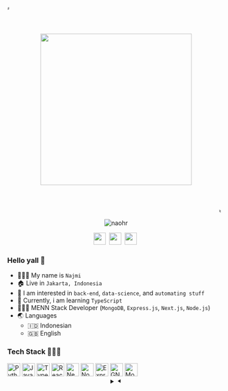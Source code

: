 <p align="left">&#12318;</p>
<br>
<p align="center">
<img src="https://c.tenor.com/RvhWswweSakAAAAC/miitens-cat-cat-fire.gif"  align="center" width="350"/> 
</p>
<br>
<p align="right">&#12319;</p>
<p align="center">
<img src="https://komarev.com/ghpvc/?username=naohr&label=Profile%20views&color=0e75b6&style=flat" alt="naohr" />
</p>
<p align=center>
  <a href="https://twitter.com/bintangbhsarab"><img height="28" src="https://upload.wikimedia.org/wikipedia/commons/4/4f/Twitter-logo.svg"></a>&nbsp;
  <a href="https://instagram.com/najmi_2821"><img height="28" src="https://upload.wikimedia.org/wikipedia/commons/e/e7/Instagram_logo_2016.svg"></a>&nbsp;
  <a href="https://t.me/nitroaohr"><img height="28" src="https://upload.wikimedia.org/wikipedia/commons/8/83/Telegram_2019_Logo.svg"></a>&nbsp;
</p>

### Hello yall 👋
  - 👨🏻‍💼 My name is `Najmi`
  - 🏠 Live in `Jakarta, Indonesia`
  - 🎯 I am interested in `back-end`, `data-science`, and `automating stuff`
  - 🌟 Currently, i am learning `TypeScript`
  - 👨🏻‍💻 MENN Stack Developer (`MongoDB`, `Express.js`, `Next.js`, `Node.js`)
  - 🌏 Languages
    - 🇮🇩 Indonesian
    - 🇬🇧 English
### Tech Stack 👨🏻‍💻

<span>
<img src="https://upload.wikimedia.org/wikipedia/commons/c/c3/Python-logo-notext.svg" height="30" title="Python" />
  <img src="https://upload.wikimedia.org/wikipedia/commons/9/99/Unofficial_JavaScript_logo_2.svg" height="30" title="JavaScript" />
  <img src="https://upload.wikimedia.org/wikipedia/commons/4/4c/Typescript_logo_2020.svg" height="30" title="TypeScript" />
  <img src="https://www.vectorlogo.zone/logos/reactjs/reactjs-icon.svg" height="30" title="React" />
  <img src="https://upload.wikimedia.org/wikipedia/commons/1/10/Cib-next-js_%28CoreUI_Icons_v1.0.0%29.svg" height="30" title="Next.js" />
  <img src="https://www.vectorlogo.zone/logos/nodejs/nodejs-icon.svg" height="30" title="Node.js" />
  <img src="https://uxwing.com/wp-content/themes/uxwing/download/10-brands-and-social-media/expressjs.svg" height="30" title="Express.js" />
  <img src="https://cdn.freebiesupply.com/logos/large/2x/linux-tux-1-logo-png-transparent.png" height="30" title="GNU/Linux" />
  <img src="https://upload.wikimedia.org/wikipedia/commons/9/93/MongoDB_Logo.svg" height="30" title="MongoDB" />
</span>

<details align="center">
<summary> &#x2BC7;</summary>

<h2></h2><br>
<p align="center">
  <samp>
	<img alt="Top Language" src="https://github-readme-stats.vercel.app/api/top-langs/?layout=compact&username=NAoHR&theme=tokyonight"/>
	<br/>
	<img alt="streaks" src="https://github-readme-streak-stats.herokuapp.com/?user=naohr&count_private=true&theme=tokyonight">
	<br/>
	<img alt="stats" src="https://github-readme-stats.vercel.app/api?username=naohr&show_icons=true&theme=tokyonight&include_all_commits=true&count_private=true">
  </samp>
</p>
</details>